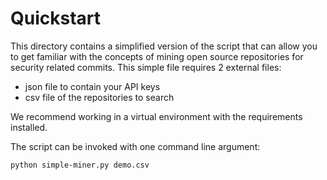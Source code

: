 # Quickstart
This directory contains a simplified version of the script that can allow you to get familiar with the concepts of mining open source repositories for security related commits.
This simple file requires 2 external files:
 - json file to contain your API keys
 - csv file of the repositories to search

We recommend working in a virtual environment with the requirements installed.

The script can be invoked with one command line argument:

`python simple-miner.py demo.csv`
